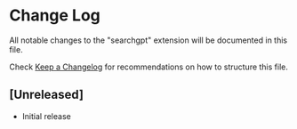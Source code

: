 # Change Log

All notable changes to the "searchgpt" extension will be documented in this file.

Check [Keep a Changelog](http://keepachangelog.com/) for recommendations on how to structure this file.

## [Unreleased]

- Initial release
